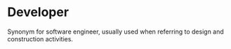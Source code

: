 # Developer


Synonym for software engineer, usually used when referring to design and
construction activities.

